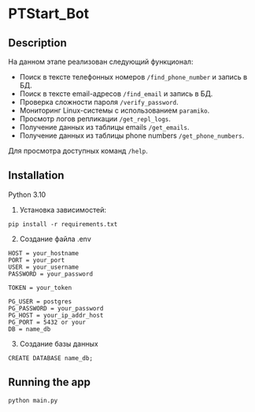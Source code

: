 # PTStart_Bot

## Description

На данном этапе реализован следующий функционал:
- Поиск в тексте телефонных номеров `/find_phone_number` и запись в БД.
- Поиск в тексте email-адресов `/find_email` и запись в БД.
- Проверка сложности пароля `/verify_password`.
- Мониторинг Linux-системы с использованием `paramiko`.
- Просмотр логов репликации `/get_repl_logs`.
- Получение данных из таблицы emails `/get_emails`.
- Получение данных из таблицы phone numbers `/get_phone_numbers`.

Для просмотра доступных команд `/help`.
## Installation
Python 3.10

1. Установка зависимостей:
```
pip install -r requirements.txt
```
2. Создание файла .env

```
HOST = your_hostname
PORT = your_port
USER = your_username
PASSWORD = your_password

TOKEN = your_token

PG_USER = postgres
PG_PASSWORD = your_password
PG_HOST = your_ip_addr_host
PG_PORT = 5432 or your
DB = name_db

```

3. Создание базы данных

```
CREATE DATABASE name_db;
```

## Running the app

```
python main.py
```